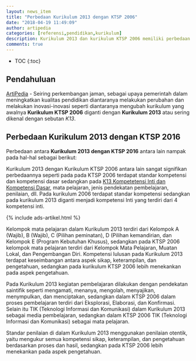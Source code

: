 ```yaml
---
layout: news_item
title: "Perbedaan Kurikulum 2013 dengan KTSP 2006"
date: "2018-04-19 11:49:09"
author: artipedia
categories: [referensi,pendidikan,kurikulum]
description: Kurikulum 2013 dan kurikulum KTSP 2006 memiliki perbedaan yang signifikan, salah satunya dalam muatan/komponen-komponen masing-masing kurikulum.
comments: true
---
```


* TOC
{:toc}

## Pendahuluan
[ArtiPedia](/ "ArtiPedia") - Seiring perkembangan jaman, sebagai upaya pemerintah dalam meningkatkan kualitas pendidikan diantaranya melakukan perubahan dan melakukan inovasi-inovasi seperti diantaranya mengubah kurikulum yang awalnya **Kurikulum KTSP 2006** diganti dengan **Kurikulum 2013** atau sering dikenal dengan sebutan *K13*.

## Perbedaan Kurikulum 2013 dengan KTSP 2016
Perbedaan antara **Kurikulum 2013 dengan KTSP 2016** antara lain nampak pada hal-hal sebagai berikut:

Kurikulum 2013 dengan Kurikulum KTSP 2006 antara lain sangat signifikan perbedaannya seperti pada pada KTSP 2006 terdapat standar kompetensi dan kompetensi dasar sedangkan pada [K13 Kompetetensi Inti dan Kompetensi Dasar](https://artipedia.id/wiki/arti-kompetensi-inti-dan-kompetensi-dasar.html "Arti Kompetensi Inti dan Kompetensi Dasar"), mata pelajaran, jenis pendekatan pembelajaran, penilaian, dll. Pada kurikulum 2006 terdapat standar kompetensi sedangkan pada kurikulum 2013 diganti menjadi kompetensi Inti yang terdiri dari 4 kompetensi inti. 

{% include ads-artikel.html %}

Kelompok mata pelajaran dalam Kurikulum 2013 terdiri dari Kelompok A (Wajib), B (Wajib), C (Pilihan peminatan), D (Pilihan kemandirian, dan Kelompok E (Program Kebutuhan Khusus), sedangkan pada KTSP 2006 kelompok mata pelajaran terdiri dari Kelompok Mata Pelajaran, Muatan Lokal, dan Pengembangan Diri.  Kompetensi lulusan pada Kurikulum 2013 terdapat keseimbangan antara aspek sikap, keterampilan, dan pengetahuan, sedangkan pada kurikulum KTSP 2006 lebih menekankan pada aspek pengetahuan.

Pada Kurikulum 2013 kegiatan pembelajaran dilakukan dengan pendekatan saintifik seperti mengamati, menanya, mengolah, menyajikan, menympulkan, dan menciptakan, sedangkan dalam KTSP 2006 dalam proses pembelajaran terdiri dari Eksplorasi, Elaborasi, dan Konfirmasi. Selain itu TIK (Teknologi Informasi dan Komunikasi) dalam Kurikulum 2013 sebagai media pembelajaran, sedangkan dalam KTSP 2006 TIK (Teknologi Informasi dan Komunikasi)  sebagai mata pelajaran. 

Standar penilaian di dalam Kurikulum 2013 menggunakan penilaian otentik, yaitu mengukur semua kompetensi sikap, keterampilan, dan pengetahuan berdasarkan proses dan hasil, sedangkan pada KTSP 2006 lebih menekankan pada aspek pengetahuan. 
